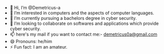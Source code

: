 - 👋 Hi, I’m @Demetricus-a 
- 👀 I’m interested in computers and the aspects of computer languages.
- 🌱 I’m currently pursuing a bachelors degree in cyber security.
- 💞️ I’m looking to collaborate on softwares and applications which provide cyber security.
- 📫 here's my mail if you want to contact me:- demetricus0a@gmail.com
- 😄 Pronouns: he/him
- ⚡ Fun fact: I am an amateur.

<!---
Demetricus-a/Demetricus-a is a ✨ special ✨ repository because its `README.md` (this file) appears on your GitHub profile.
You can click the Preview link to take a look at your changes.
--->
